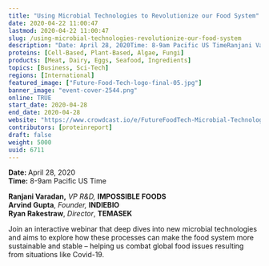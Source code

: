 ```yaml
---
title: "Using Microbial Technologies to Revolutionize our Food System"
date: 2020-04-22 11:00:47
lastmod: 2020-04-22 11:00:47
slug: /using-microbial-technologies-revolutionize-our-food-system
description: "Date: April 28, 2020Time: 8-9am Pacific US TimeRanjani Varadan, VP R&D, IMPOSSIBLE FOODSArvind Gupta, Founder, INDIEBIORyan Rakestraw, Director, TEMASEK"
proteins: [Cell-Based, Plant-Based, Algae, Fungi]
products: [Meat, Dairy, Eggs, Seafood, Ingredients]
topics: [Business, Sci-Tech]
regions: [International]
featured_image: ["Future-Food-Tech-logo-final-05.jpg"]
banner_image: "event-cover-2544.png"
online: TRUE
start_date: 2020-04-28
end_date: 2020-04-28
website: "https://www.crowdcast.io/e/FutureFoodTech-Microbial-Technologies/register"
contributors: [proteinreport]
draft: false
weight: 5000
uuid: 6711
---
```

<p><strong>Date: </strong>April 28, 2020<br />
<strong>Time:</strong> 8-9am Pacific US Time</p>
<p><strong>Ranjani Varadan,</strong> <em>VP R&D, </em><strong>IMPOSSIBLE FOODS</strong><br />
<strong>Arvind Gupta</strong>, <em>Founder,</em> <strong>INDIEBIO</strong><br />
<strong>Ryan Rakestraw</strong>, <em>Director</em>, <strong>TEMASEK</strong></p>
<p>Join an interactive webinar that deep dives into new microbial technologies and aims to explore how these processes can make the food system more sustainable and stable – helping us combat global food issues resulting from situations like Covid-19.</p>
